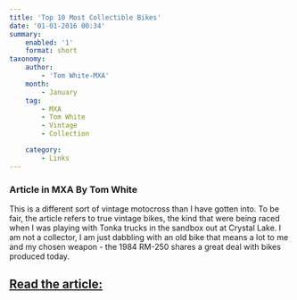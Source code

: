 ```yaml
---
title: 'Top 10 Most Collectible Bikes'
date: '01-01-2016 00:34'
summary:
    enabled: '1'
    format: short
taxonomy:
    author:
        - 'Tom White-MXA'
    month:
        - January
    tag:
        - MXA
        - Tom White
        - Vintage
        - Collection

    category:
        - Links
---
```


### Article in MXA By Tom White

This is a different sort of vintage motocross than I have gotten into. To be fair, the article refers to true vintage bikes, the kind that were being raced when I was playing with Tonka trucks in the sandbox out at Crystal Lake.  I am not a collector, I am just dabbling with an old bike that means a lot to me and my chosen weapon - the 1984 RM-250 shares a great deal with bikes produced today.


## [Read the article:](http://motocrossactionmag.com/news/tom-whites-10-most-collective-bike-round-up-museum-quality)